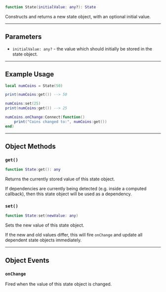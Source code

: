 ```Lua
function State(initialValue: any?): State
```

Constructs and returns a new state object, with an optional initial value.

-----

## Parameters

- `initialValue: any?` - the value which should initially be stored in the state
object.

-----

## Example Usage

```Lua
local numCoins = State(50)

print(numCoins:get()) --> 50

numCoins:set(25)
print(numCoins:get()) --> 25

numCoins.onChange:Connect(function()
	print("Coins changed to:", numCoins:get())
end)
```

-----

## Object Methods

### `get()`

```Lua
function State:get(): any
```
Returns the currently stored value of this state object.

If dependencies are currently being detected (e.g. inside a computed callback),
then this state object will be used as a dependency.

### `set()`

```Lua
function State:set(newValue: any)
```
Sets the new value of this state object.

If the new and old values differ, this will fire `onChange` and update all
dependent state objects immediately.

-----

## Object Events

### `onChange`

Fired when the value of this state object is changed.